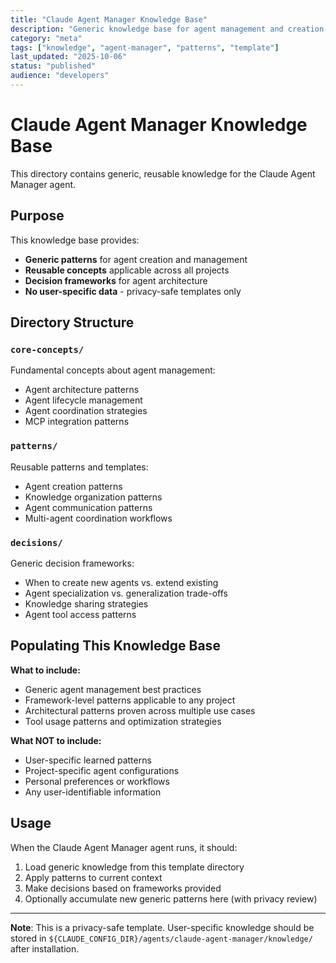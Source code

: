 ```yaml
---
title: "Claude Agent Manager Knowledge Base"
description: "Generic knowledge base for agent management and creation patterns"
category: "meta"
tags: ["knowledge", "agent-manager", "patterns", "template"]
last_updated: "2025-10-06"
status: "published"
audience: "developers"
---
```


# Claude Agent Manager Knowledge Base

This directory contains generic, reusable knowledge for the Claude Agent Manager agent.

## Purpose

This knowledge base provides:

- **Generic patterns** for agent creation and management
- **Reusable concepts** applicable across all projects
- **Decision frameworks** for agent architecture
- **No user-specific data** - privacy-safe templates only

## Directory Structure

### `core-concepts/`

Fundamental concepts about agent management:

- Agent architecture patterns
- Agent lifecycle management
- Agent coordination strategies
- MCP integration patterns

### `patterns/`

Reusable patterns and templates:

- Agent creation patterns
- Knowledge organization patterns
- Agent communication patterns
- Multi-agent coordination workflows

### `decisions/`

Generic decision frameworks:

- When to create new agents vs. extend existing
- Agent specialization vs. generalization trade-offs
- Knowledge sharing strategies
- Agent tool access patterns

## Populating This Knowledge Base

**What to include:**

- Generic agent management best practices
- Framework-level patterns applicable to any project
- Architectural patterns proven across multiple use cases
- Tool usage patterns and optimization strategies

**What NOT to include:**

- User-specific learned patterns
- Project-specific agent configurations
- Personal preferences or workflows
- Any user-identifiable information

## Usage

When the Claude Agent Manager agent runs, it should:

1. Load generic knowledge from this template directory
2. Apply patterns to current context
3. Make decisions based on frameworks provided
4. Optionally accumulate new generic patterns here (with privacy review)

---

**Note**: This is a privacy-safe template. User-specific knowledge should be stored in `${CLAUDE_CONFIG_DIR}/agents/claude-agent-manager/knowledge/` after installation.
